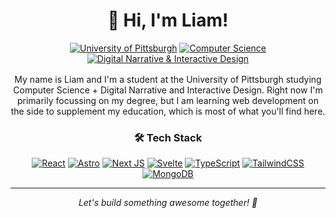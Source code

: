 <div align="center">
  <h1>👋 Hi, I'm Liam!</h1>
  <a href="https://www.pitt.edu/"><img src="https://img.shields.io/badge/School-Pitt-blue?style=for-the-badge" alt="University of Pittsburgh"></a>
  <a href="https://www.sci.pitt.edu/academics/undergraduate-majors/computer-science"><img src="https://img.shields.io/badge/Major-Computer%20Science-orange?style=for-the-badge" alt="Computer Science"></a>
  <a href="https://www.sci.pitt.edu/academics/undergraduate-majors/digital-narrative-and-interactive-design"><img src="https://img.shields.io/badge/Major-Digital%20Narrative%20%26%20Interactive%20Design-green?style=for-the-badge" alt="Digital Narrative & Interactive Design"></a>
  <p style="margin-top: 1rem">
  My name is Liam and I'm a student at the University of Pittsburgh studying Computer Science + Digital Narrative and Interactive Design. Right now I'm primarily focussing on my degree, but I am learning web development on the side to supplement my education, which is most of what you'll find here.
  </p>
</div>
<div style="flex: 1;">
  <h3 align="center">🛠️ Tech Stack</h3>
  <div align="center">
    <a href="https://reactjs.org/"><img src="https://img.shields.io/badge/react-%2320232a.svg?style=for-the-badge&logo=react&logoColor=%2361DAFB" alt="React"></a>
    <a href="https://astro.build/"><img src="https://img.shields.io/badge/astro-%232C2052.svg?style=for-the-badge&logo=astro&logoColor=white" alt="Astro"></a>
    <a href="https://nextjs.org/"><img src="https://img.shields.io/badge/Next-black?style=for-the-badge&logo=next.js&logoColor=white" alt="Next JS"></a>
    <a href="https://svelte.dev/"><img src="https://img.shields.io/badge/Svelte-FF3E00?style=for-the-badge&logo=svelte&logoColor=white" alt="Svelte"></a>
    <a href="https://www.typescriptlang.org/"><img src="https://img.shields.io/badge/typescript-%23007ACC.svg?style=for-the-badge&logo=typescript&logoColor=white" alt="TypeScript"></a>
    <a href="https://tailwindcss.com/"><img src="https://img.shields.io/badge/tailwindcss-%2338B2AC.svg?style=for-the-badge&logo=tailwind-css&logoColor=white" alt="TailwindCSS"></a>
    <a href="https://www.mongodb.com/"><img src="https://img.shields.io/badge/MongoDB-%234ea94b.svg?style=for-the-badge&logo=mongodb&logoColor=white" alt="MongoDB"></a>
  </div>
</div>

---

<div align="center">
  <i>Let's build something awesome together! 🚀</i>
</div>
